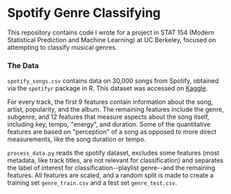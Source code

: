 # Spotify Genre Classifying
This repository contains code I wrote for a project in STAT 154 (Modern Statistical Prediction and Machine Learning) at UC Berkeley, focused on attempting to classify musical genres.


### The Data

`spotify_songs.csv` contains data on 30,000 songs from Spotify, obtained via the `spotifyr` package in R. This dataset was accessed on [Kaggle](https://www.kaggle.com/datasets/joebeachcapital/30000-spotify-songs). 

For every track, the first 9 features contain information about the song, artist, popularity, and the album. The remaining features include the genre, subgenre, and 12 features that measure aspects about the song itself, including key, tempo, "energy", and duration. Some of the quantitative features are based on "perception" of a song as opposed to more direct measurements, like the song duration or tempo.

`process_data.py` reads the spotify dataset, excludes some features (most metadata, like track titles, are not relevant for classification) and separates the label of interest for classification--playlist genre--and the remaining features. All features are scaled, and a random split is made to create a training set `genre_train.csv` and a test set `genre_test.csv`.
